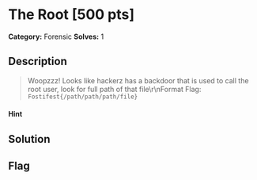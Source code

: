 # The Root [500 pts]

**Category:** Forensic
**Solves:** 1

## Description
>Woopzzz! Looks like hackerz has a backdoor that is used to call the root user, look for full path of that file\r\nFormat Flag: `Fostifest{/path/path/path/file}`

#### Hint 

## Solution

## Flag

